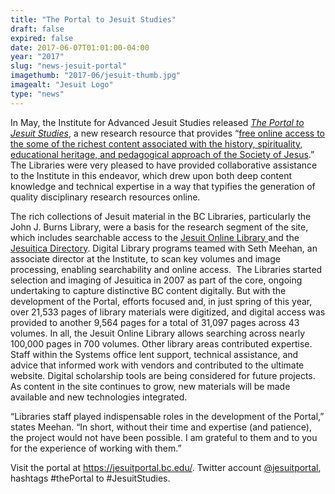 ```yaml
---
title: "The Portal to Jesuit Studies"
draft: false
expired: false
date: 2017-06-07T01:01:00-04:00
year: "2017"
slug: "news-jesuit-portal"
imagethumb: "2017-06/jesuit-thumb.jpg"
imagealt: "Jesuit Logo"
type: "news"
---
```


<p>In May, the Institute for Advanced Jesuit Studies released <a href="https://jesuitportal.bc.edu/"><em>The </em></a><a href="https://jesuitportal.bc.edu/"><em>Portal to Jesuit Studies</em></a>, a new research resource that provides &ldquo;<a href="https://jesuitportal.bc.edu/about/collaborators/">free   online access to the some of the richest content associated with the   history, spirituality, educational heritage, and pedagogical approach of   the Society of Jesus</a>.&rdquo;  The Libraries were very pleased to have   provided collaborative assistance to the Institute in this endeavor,   which drew upon both deep content knowledge and technical expertise in a   way that typifies the generation of quality disciplinary research   resources online.</p>

<p>The rich collections of Jesuit material in the BC Libraries,   particularly the John J. Burns Library, were a basis for the research   segment of the site, which includes searchable access to the <a href="https://jesuitportal.bc.edu/research/jesuit-online-library/">Jesuit Online Library </a>and the <a href="https://jesuitportal.bc.edu/research/jesuitica/">Jesuitica Directory</a>.   Digital Library programs teamed with Seth Meehan, an associate director   at the Institute, to scan key volumes and image processing, enabling   searchability and online access.  The Libraries started selection and   imaging of Jesuitica in 2007 as part of the core, ongoing undertaking to   capture distinctive BC content digitally. But with the development of   the Portal, efforts focused and, in just spring of this year, over   21,533 pages of library materials were digitized, and digital access was   provided to another 9,564 pages for a total of 31,097 pages across 43   volumes. In all, the Jesuit Online Library allows searching across   nearly 100,000 pages in 700 volumes. Other library areas contributed   expertise. Staff within the Systems office lent support, technical   assistance, and advice that informed work with vendors and contributed   to the ultimate website. Digital scholarship tools are being considered   for future projects. As content in the site continues to grow, new   materials will be made available and new technologies integrated.</p>

<p>&ldquo;Libraries staff played indispensable roles in the development of the   Portal,&rdquo; states Meehan. &ldquo;In short, without their time and expertise   (and patience), the project would not have been possible. I am grateful   to them and to you for the experience of working with them.&rdquo;</p>
<p>Visit the portal at <a href="https://jesuitportal.bc.edu/">https://jesuitportal.bc.edu/</a>. Twitter account <a href="https://twitter.com/JesuitPortal">@jesuitportal</a>, hashtags #thePortal to #JesuitStudies.</p>
